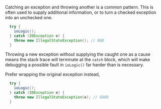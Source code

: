 Catching an exception and throwing another is a common pattern. This is often
used to supply additional information, or to turn a checked exception into an
unchecked one.

```java {.bad}
  try {
    ioLogic();
  } catch (IOException e) {
    throw new IllegalStateException(); // BAD
  }
```

Throwing a new exception without supplying the caught one as a cause means the
stack trace will terminate at the `catch` block, which will make debugging a
possible fault in `ioLogic()` far harder than is necessary.

Prefer wrapping the original exception instead,

```java {.good}
  try {
    ioLogic();
  } catch (IOException e) {
    throw new IllegalStateException(e); // GOOD
  }
```

